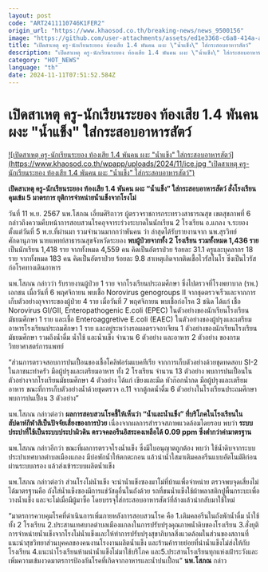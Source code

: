 ```yaml
---
layout: post
code: "ART2411110746K1FER2"
origin_url: "https://www.khaosod.co.th/breaking-news/news_9500156"
image: "https://github.com/user-attachments/assets/ed1e3368-c6a8-414a-a8cf-834979e2a1f2"
title: "เปิดสาเหตุ ครู-นักเรียนระยอง ท้องเสีย 1.4 พันคน ผงะ \"น้ำแข็ง\" ใส่กระสอบอาหารสัตว์"
description: "เปิดสาเหตุ ครู-นักเรียนระยอง ท้องเสีย 1.4 พันคน ผงะ \"น้ำแข็ง\" ใส่กระสอบอาหารสัตว์ สั่งโรงเรียนคุมเข้ม 5 มาตรการ ยุติการจำหน่ายน้ำแข็งจากโรงโม่"
category: "HOT_NEWS"
language: "th"
date: 2024-11-11T07:51:52.584Z
---
```


# เปิดสาเหตุ ครู-นักเรียนระยอง ท้องเสีย 1.4 พันคน ผงะ "น้ำแข็ง" ใส่กระสอบอาหารสัตว์

[![เปิดสาเหตุ ครู-นักเรียนระยอง ท้องเสีย 1.4 พันคน ผงะ "น้ำแข็ง" ใส่กระสอบอาหารสัตว์](https://www.khaosod.co.th/wpapp/uploads/2024/11/ice.jpg "เปิดสาเหตุ ครู-นักเรียนระยอง ท้องเสีย 1.4 พันคน ผงะ "น้ำแข็ง" ใส่กระสอบอาหารสัตว์")](https://www.khaosod.co.th/wpapp/uploads/2024/11/ice.jpg)

**เปิดสาเหตุ ครู-นักเรียนระยอง ท้องเสีย 1.4 พันคน ผงะ “น้ำแข็ง” ใส่กระสอบอาหารสัตว์ สั่งโรงเรียนคุมเข้ม 5 มาตรการ ยุติการจำหน่ายน้ำแข็งจากโรงโม่**

วันที่ 11 พ.ย. 2567 นพ.โสภณ เอี่ยมศิริถาวร ผู้ตรวจราชการกระทรวงสาธารณสุข เขตสุขภาพที่ 6 กล่าวถึงความคืบหน้าการสอบสวนโรคอุจจาระร่วงระบาดในนักเรียน 2 โรงเรียน อ.แกลง จ.ระยอง ตั้งแต่วันที่ 5 พ.ย.ที่ผ่านมา รวมจำนวนมากกว่าพันคน ว่า ล่าสุดได้รับรายงานจาก นพ.สุรวิทย์ ศักดานุภาพ นายแพทย์สาธารณสุขจังหวัดระยอง **พบผู้ป่วยจากทั้ง 2 โรงเรียน รวมทั้งหมด 1,436 ราย** เป็นนักเรียน 1,418 ราย จากทั้งหมด 4,559 คน คิดเป็นอัตราป่วย ร้อยละ 31.1 ครูและบุคลากร 18 ราย จากทั้งหมด 183 คน คิดเป็นอัตราป่วย ร้อยละ 9.8 สาเหตุเกิดจากติดเชื้อไวรัสโนโร ซึ่งเป็นไวรัสก่อโรคทางเดินอาหาร

นพ.โสภณ กล่าวว่า รับรายงานผู้ป่วย 1 ราย จากโรงเรียนประถมศึกษา ซึ่งไปตรวจที่โรงพยาบาล (รพ.) เอกชน เมื่อวันที่ 6 พฤศจิกายน พบเชื้อ Norovirus genogroups II จากชุดตรวจเร็วและจากการเก็บตัวอย่างอุจจาระของผู้ป่วย 4 ราย เมื่อวันที่ 7 พฤศจิกายน พบเชื้อก่อโรค 3 ชนิด ได้แก่ เชื้อ Norovirus GI/GII, Enteropathogenic E.coli (EPEC) ในตัวอย่างของนักเรียนโรงเรียนมัธยมศึกษา 1 ราย และเชื้อ Enteroaggretive E.coli (EAEC) ในตัวอย่างของผู้ปรุงและเตรียมอาหารโรงเรียนประถมศึกษา 1 ราย และอยู่ระหว่างรอผลตรวจอาเจียน 1 ตัวอย่างของนักเรียนโรงเรียนมัธยมศึกษา รวมถึงน้ำดื่ม น้ำใช้ และน้ำแข็ง จำนวน 6 ตัวอย่าง และอาหาร 2 ตัวอย่าง ของกรมวิทยาศาสตร์การแพทย์

“ส่วนการตรวจสอบการปนเปื้อนของเชื้อโคลิฟอร์มแบคทีเรีย จากการเก็บตัวอย่างด้วยชุดทดสอบ SI-2 ในภาชนะทำครัว มือผู้ปรุงและเตรียมอาหาร ทั้ง 2 โรงเรียน จำนวน 13 ตัวอย่าง พบการปนเปื้อนในตัวอย่างจากโรงเรียนมัธยมศึกษา 4 ตัวอย่าง ได้แก่ เขียงและมีด หัวก๊อกน้ำกด มือผู้ปรุงและเตรียมอาหาร ขณะที่การเก็บตัวอย่างน้ำด้วยชุดตรวจ อ.11 จากตู้กดน้ำดื่ม 6 ตัวอย่างในโรงเรียนประถมศึกษา พบการปนเปื้อน 3 ตัวอย่าง”

นพ.โสภณ กล่าวต่อว่า **ผลการสอบสวนโรคชี้ให้เห็นว่า “น้ำและน้ำแข็ง” ที่บริโภคในโรงเรียนในสัปดาห์กีฬาสีเป็นปัจจัยเสี่ยงของการป่วย** เนื่องจากผลการสำรวจสภาพแวดล้อมโดยรอบ พบว่า **ระบบประปาที่ใช้เป็นระบบประปาผิวดิน ตรวจคลอรีนอิสระคงเหลือได้ 0.09 ppm ซึ่งต่ำกว่าค่ามาตรฐาน**

นพ.โสภณ กล่าวอีกว่า ขณะที่ผลการตรวจโรงน้ำแข็ง ซึ่งมีใบอนุญาตถูกต้อง พบว่า ใช้น้ำดิบจากระบบประปาเทศบาลตำบลเมืองแกลง มีบ่อพักน้ำให้ตกตะกอน แล้วนำน้ำใสมาเติมคลอรีนแบบอัตโนมัติก่อนผ่านระบบกรอง แล้วส่งเข้าระบบผลิตน้ำแข็ง

นพ.โสภณ กล่าวต่อว่า ส่วนโรงโม่น้ำแข็ง จะนำน้ำแข็งซองมาโม่ที่บ้านเพื่อจำหน่าย ตรวจพบจุดเสี่ยงไม่ได้มาตรฐานคือ ถังใส่น้ำแข็งซองมีการแช่วัสดุอื่นในถังด้วย รถที่ขนน้ำแข็งใช้ผ้าพลาสติกปูพื้นกระบะเพื่อวางน้ำแข็ง และจะโม่เมื่อมีผู้มาซื้อ โดยบรรจุใส่กระสอบอาหารสัตว์ที่ล้างแล้วนำกลับมาใช้ใหม่

“มาตรการควบคุมโรคที่ดำเนินการเพิ่มภายหลังการสอบสวนโรค คือ 1.เติมคลอรีนในถังพักน้ำดื่ม น้ำใช้ ทั้ง 2 โรงเรียน 2.ประสานเทศบาลตำบลเมืองแกลงในการปรับปรุงคุณภาพน้ำดิบของโรงเรียน 3.สั่งยุติการจำหน่ายน้ำแข็งจากโรงโม่น้ำแข็งและให้ทำการปรับปรุงสุขาภิบาลสิ่งแวดล้อมในส่วนของสถานที่ แนะนำสุขวิทยาส่วนบุคคลของคนงานโรงงานผลิตน้ำแข็ง และร้านค้ารายย่อยที่นำน้ำแข็งโม่ส่งให้กับโรงเรียน 4.แนะนำโรงเรียนห้ามนำน้ำแข็งโม่มาใช้บริโภค และ5.ประสานโรงเรียนทุกแห่งเฝ้าระวังและเพิ่มความเข้มงวดมาตรการป้องกันโรคที่เกิดจากอาหารและน้ำปนเปื้อน” **นพ.โสภณ** กล่าว